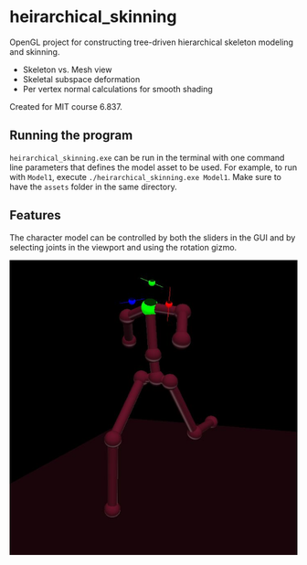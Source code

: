 # heirarchical_skinning
OpenGL project for constructing tree-driven hierarchical skeleton modeling and skinning.

- Skeleton vs. Mesh view
- Skeletal subspace deformation 
- Per vertex normal calculations for smooth shading

Created for MIT course 6.837.

## Running the program

`heirarchical_skinning.exe` can be run in the terminal with one command line parameters that defines the model asset to be used. For example, to run with `Model1`, execute `./heirarchical_skinning.exe Model1`. Make sure to have the `assets` folder in the same directory.

## Features

The character model can be controlled by both the sliders in the GUI and by selecting joints in the viewport and using the rotation gizmo. 


![Scene1](https://github.com/bbartschi14/heirarchical_skinning/blob/main/ss1.JPG)


